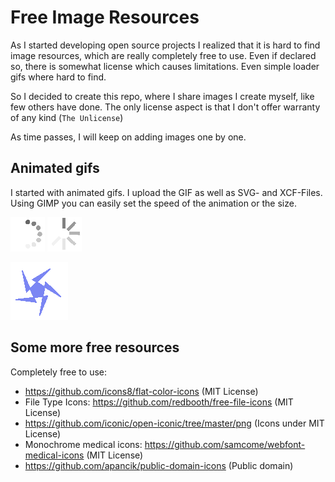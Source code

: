 # Free Image Resources

As I started developing open source projects I realized that it is hard to find image resources, 
which are really completely free to use. Even if declared so, there is somewhat license which causes
limitations. Even simple loader gifs where hard to find.

So I decided to create this repo, where I share images I create myself, like few others have done. The only license aspect is that
I don't offer warranty of any kind (`The Unlicense`)

As time passes, I will keep on adding images one by one.

## Animated gifs

I started with animated gifs. I upload the GIF as well as SVG- and XCF-Files. Using GIMP you can easily set the speed of the animation or the size.

![](Gif-Animations/loader/loader.gif)
![](Gif-Animations/loader2/loader.gif)

![](Gif-Animations/star/star_blue.gif)

## Some more free resources

Completely free to use:
* https://github.com/icons8/flat-color-icons (MIT License)
* File Type Icons: https://github.com/redbooth/free-file-icons (MIT License)
* https://github.com/iconic/open-iconic/tree/master/png (Icons under MIT License)
* Monochrome medical icons: https://github.com/samcome/webfont-medical-icons (MIT License)
* https://github.com/apancik/public-domain-icons (Public domain)
